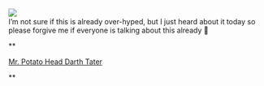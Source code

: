 <a href="http://www.amazon.com/exec/obidos/ASIN/B00061I4U6/duncanmackenz-20?creative=327641&camp=14573&link_code=as1" target="_blank"><br /> <img src="http://rcm-images.amazon.com/images/P/B00061I4U6.01._TZZZZZZZ_" align="left" border="0" /><br /> </a>I&#8217;m not sure if this is already over-hyped, but I just heard about it today so please forgive me if everyone is talking about this already 🙂

**
				  
<a href="http://www.amazon.com/exec/obidos/ASIN/B00061I4U6/duncanmackenz-20?creative=327641&camp=14573&link_code=as1" target="_blank">Mr. Potato Head Darth Tater</a>
		  
**